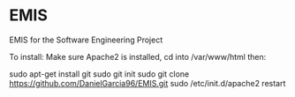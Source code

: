 # EMIS
EMIS for the Software Engineering Project

To install:
Make sure Apache2 is installed, cd into /var/www/html then:

sudo apt-get install git
sudo git init
sudo git clone https://github.com/DanielGarcia96/EMIS.git
sudo /etc/init.d/apache2 restart
